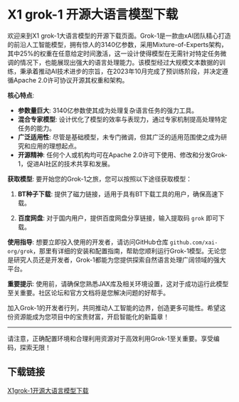 # X1 grok-1 开源大语言模型下载

欢迎来到X1 grok-1大语言模型的开源下载页面。Grok-1是一款由xAI团队精心打造的前沿人工智能模型，拥有惊人的3140亿参数，采用Mixture-of-Experts架构，其中25%的权重在任意给定时间激活，这一设计使得模型在无需针对特定任务微调的情况下，也能展现出强大的语言处理能力。该模型经过大规模文本数据的训练，秉承着推动AI技术进步的宗旨，在2023年10月完成了预训练阶段，并决定遵循Apache 2.0许可协议开源其权重和架构。

**核心特点**:
- **参数量巨大**: 3140亿参数使其成为处理复杂语言任务的强力工具。
- **混合专家模型**: 设计优化了模型的效率与表现力，通过专家机制提高处理特定任务的能力。
- **广泛适用性**: 尽管是基础模型，未专门微调，但其广泛的适用范围使之成为研究和应用的理想起点。
- **开源精神**: 任何个人或机构均可在Apache 2.0许可下使用、修改和分发Grok-1，促进AI社区的技术共享和发展。

**获取模型**:
要开始您的Grok-1之旅，您可以按照以下途径获取模型：

1. **BT种子下载**:
   提供了磁力链接，适用于具有BT下载工具的用户，确保高速下载。
   
2. **百度网盘**:
   对于国内用户，提供百度网盘分享链接，输入提取码 `grok` 即可下载。

**使用指导**:
想要立即投入使用的开发者，请访问GitHub仓库 `github.com/xai-org/grok`，那里有详细的安装和配置指南，帮助您顺利运行Grok-1模型。无论您是研究人员还是开发者，Grok-1都能为您提供探索自然语言处理广阔领域的强大平台。

**重要提示**:
使用前，请确保您熟悉JAX库及相关环境设置，这对于成功运行此模型至关重要。社区论坛和官方文档将是您解决问题的好帮手。

加入Grok-1的开发者行列，共同推动人工智能的边界，创造更多可能性。希望这份资源能成为您项目中的宝贵财富，开启智能化的新篇章！

---

请注意，正确配置环境和合理利用资源对于高效利用Grok-1至关重要。享受编码，探索无限！

## 下载链接

[X1grok-1开源大语言模型下载](https://pan.quark.cn/s/0b1fea46a70c)